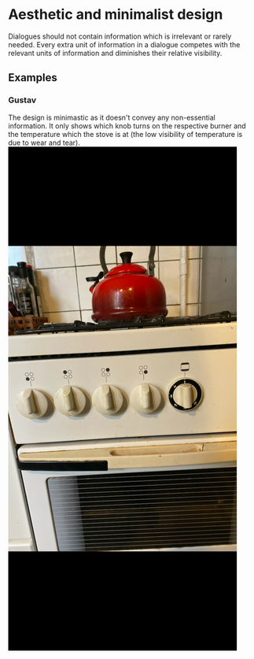 # Aesthetic and minimalist design

Dialogues should not contain information which is irrelevant or rarely needed. Every extra unit of information in a dialogue competes with the relevant units of information and diminishes their relative visibility.

## Examples

### Gustav
The design is minimastic as it doesn't convey any non-essential information. It only shows which knob turns on the respective burner and the temperature which the stove is at (the low visibility of temperature is due to wear and tear).
![](images/Gustav-Oven.jpg)